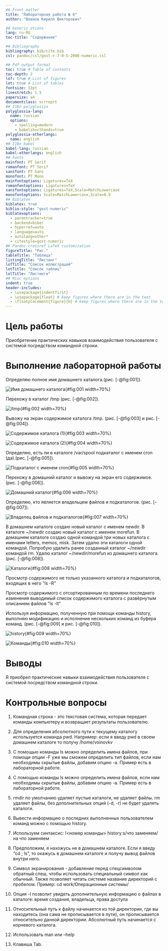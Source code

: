 ```yaml
---
## Front matter
title: "Лабораторная работа № 6"
author: "Воинов Кирилл Викторович"

## Generic otions
lang: ru-RU
toc-title: "Содержание"

## Bibliography
bibliography: bib/cite.bib
csl: pandoc/csl/gost-r-7-0-5-2008-numeric.csl

## Pdf output format
toc: true # Table of contents
toc-depth: 2
lof: true # List of figures
lot: true # List of tables
fontsize: 12pt
linestretch: 1.5
papersize: a4
documentclass: scrreprt
## I18n polyglossia
polyglossia-lang:
  name: russian
  options:
	- spelling=modern
	- babelshorthands=true
polyglossia-otherlangs:
  name: english
## I18n babel
babel-lang: russian
babel-otherlangs: english
## Fonts
mainfont: PT Serif
romanfont: PT Serif
sansfont: PT Sans
monofont: PT Mono
mainfontoptions: Ligatures=TeX
romanfontoptions: Ligatures=TeX
sansfontoptions: Ligatures=TeX,Scale=MatchLowercase
monofontoptions: Scale=MatchLowercase,Scale=0.9
## Biblatex
biblatex: true
biblio-style: "gost-numeric"
biblatexoptions:
  - parentracker=true
  - backend=biber
  - hyperref=auto
  - language=auto
  - autolang=other*
  - citestyle=gost-numeric
## Pandoc-crossref LaTeX customization
figureTitle: "Рис."
tableTitle: "Таблица"
listingTitle: "Листинг"
lofTitle: "Список иллюстраций"
lotTitle: "Список таблиц"
lolTitle: "Листинги"
## Misc options
indent: true
header-includes:
  - \usepackage{indentfirst}
  - \usepackage{float} # keep figures where there are in the text
  - \floatplacement{figure}{H} # keep figures where there are in the text
---
```


# Цель работы

Приобретение практических навыков взаимодействия пользователя с системой посредством командной строки.

# Выполнение лабораторной работы

Определяю полное имя домашнего каталога.(рис. [-@fig:001]).

![Имя домашнего каталога](image/1.png){#fig:001 width=70%}

Перехожу в каталог /tmp (рис. [-@fig:002]).

![/tmp](image/2.png){#fig:002 width=70%}

Вывожу на экран содержимое каталога /tmp. (рис. [-@fig:003] и рис. [-@fig:004]).

![Содержимое каталога (1)](image/3.png){#fig:003 width=70%}

![Содержимое каталога (2)](image/4.png){#fig:004 width=70%}

Определяю, есть ли в каталоге /var/spool подкаталог с именем cron (да).(рис. [-@fig:005]).

![Подкаталог с именем cron](image/5.png){#fig:005 width=70%}

Перехожу в домашний каталог и вывожу на экран его содержимое. (рис. [-@fig:006]).

![Домашний каталог](image/7.png){#fig:006 width=70%}

Определяю, кто является владельцем файлов и подкаталогов. (рис. [-@fig:007]).

![Владелец файлов и подкаталогов](image/8.png){#fig:007 width=70%}

В домашнем каталоге создаю новый каталог с именем newdir.
В каталоге ~/newdir создаю новый каталог с именем morefun.
В домашнем каталоге создаю одной командой три новых каталога с именами
letters, memos, misk. Затем удалю эти каталоги одной командой.
Попробую удалить ранее созданный каталог ~/newdir командой rm. 
Удалю каталог ~/newdir/morefun из домашнего каталога. (рис. [-@fig:008]).

![Каталоги](image/9.png){#fig:008 width=70%}

Просмотр содержимого не только указанного каталога и подкаталогов,
входящих в него "ls -R"

Просмотр содержимого c отсортированным по времени последнего изменения выводимый список содержимого каталога
с развёрнутым описанием файлов "ls -lt"

Используя информацию, полученную при помощи команды history, выполняю модификацию и исполнение нескольких команд из буфера команд. (рис. [-@fig:009] и рис. [-@fig:010]).

![history](image/10.png){#fig:009 width=70%}

![Команды](image/11.png){#fig:010 width=70%}

# Выводы

Я приобрел практические навыки взаимодействия пользователя с системой посредством командной строки.

# Контрольные вопросы

1. Командная строка - это текстовая система, которая передает команды компьютеру и возвращает результаты пользователю. 

2. Для определения абсолютного пути к текущему каталогу используется команда pwd. Например: если я введу pwd в своем домашнем каталоге то получу /home/voinovkv

3. С помощью команды ls можно определить имена файлов, при помощи опции -F уже мы сможем определить тип файлов, если нам необходимы скрытые файлы, добавим опцию -a. Пример есть в лабораторной работе.

4. С помощью команды ls можно определить имена файлов, если нам необходимы скрытые файлы, добавим опцию -a. Пример есть в лабораторной работе.

5. rmdir по умолчанию удаляет пустые каталоги, не удаляет файлы. rm удаляет файлы, без дополнительных опций (-d, -r) не будет удалять каталоги.

6. Вывести информацию о последних выполненных пользователем команд можно с помощью history. 

7. Используем синтаксис: !<номер команды> history:s/что заменяем/на что заменяем 

8. Предположим, я нахожусь не в домашнем каталоге. Если я введу “cd ; ls”, то окажусь в домашнем каталоге и получу вывод файлов внутри него.

9. Символ экранирования -  добавление перед спецсимволом обратный слеш, чтобы использовать специальный символ как обычный. Также позволяет читать системе название директорий с пробелом. Пример: cd work/Операционные системы/

10. Опция -l позволит увидеть дополнительную информацию о файлах в каталоге: время создания, владельца, права доступа

11. Относительный путь к файлу начинается из той директории, где вы находитесь (она сама не прописывается в пути), он прописывается относительно данной директории. Абсолютный путь начинается с корневого каталога.

12. Использовать man или –help

13. Клавиша Tab.
